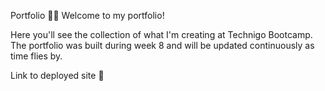 Portfolio 🧑‍🎨
Welcome to my portfolio!

Here you'll see the collection of what I'm creating at Technigo Bootcamp. The portfolio was built during week 8 and will be updated continuously as time flies by.

Link to deployed site 📱